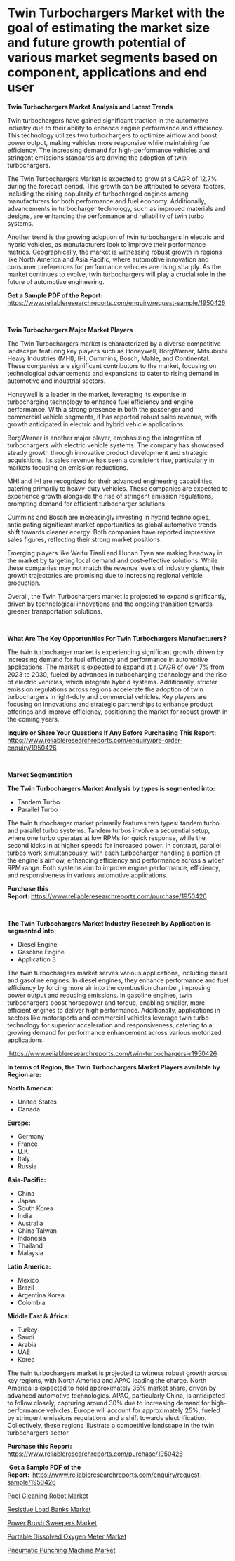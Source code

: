 <p><h1>Twin Turbochargers Market with the goal of estimating the market size and future growth potential of various market segments based on component, applications and end user</h1></p><p><strong>Twin Turbochargers Market Analysis and Latest Trends</strong></p>
<p><p>Twin turbochargers have gained significant traction in the automotive industry due to their ability to enhance engine performance and efficiency. This technology utilizes two turbochargers to optimize airflow and boost power output, making vehicles more responsive while maintaining fuel efficiency. The increasing demand for high-performance vehicles and stringent emissions standards are driving the adoption of twin turbochargers.</p><p>The Twin Turbochargers Market is expected to grow at a CAGR of 12.7% during the forecast period. This growth can be attributed to several factors, including the rising popularity of turbocharged engines among manufacturers for both performance and fuel economy. Additionally, advancements in turbocharger technology, such as improved materials and designs, are enhancing the performance and reliability of twin turbo systems. </p><p>Another trend is the growing adoption of twin turbochargers in electric and hybrid vehicles, as manufacturers look to improve their performance metrics. Geographically, the market is witnessing robust growth in regions like North America and Asia Pacific, where automotive innovation and consumer preferences for performance vehicles are rising sharply. As the market continues to evolve, twin turbochargers will play a crucial role in the future of automotive engineering.</p></p>
<p><strong>Get a Sample PDF of the Report:&nbsp;</strong> <a href="https://www.reliableresearchreports.com/enquiry/request-sample/1950426?utm_campaign=36&utm_medium=2&utm_source=Github&utm_content=ia&utm_term=23022025&utm_id=twin-turbochargers">https://www.reliableresearchreports.com/enquiry/request-sample/1950426</a></p>
<p>&nbsp;</p>
<p><strong>Twin Turbochargers Major Market Players</strong></p>
<p><p>The Twin Turbochargers market is characterized by a diverse competitive landscape featuring key players such as Honeywell, BorgWarner, Mitsubishi Heavy Industries (MHI), IHI, Cummins, Bosch, Mahle, and Continental. These companies are significant contributors to the market, focusing on technological advancements and expansions to cater to rising demand in automotive and industrial sectors.</p><p>Honeywell is a leader in the market, leveraging its expertise in turbocharging technology to enhance fuel efficiency and engine performance. With a strong presence in both the passenger and commercial vehicle segments, it has reported robust sales revenue, with growth anticipated in electric and hybrid vehicle applications.</p><p>BorgWarner is another major player, emphasizing the integration of turbochargers with electric vehicle systems. The company has showcased steady growth through innovative product development and strategic acquisitions. Its sales revenue has seen a consistent rise, particularly in markets focusing on emission reductions.</p><p>MHI and IHI are recognized for their advanced engineering capabilities, catering primarily to heavy-duty vehicles. These companies are expected to experience growth alongside the rise of stringent emission regulations, prompting demand for efficient turbocharger solutions.</p><p>Cummins and Bosch are increasingly investing in hybrid technologies, anticipating significant market opportunities as global automotive trends shift towards cleaner energy. Both companies have reported impressive sales figures, reflecting their strong market positions.</p><p>Emerging players like Weifu Tianli and Hunan Tyen are making headway in the market by targeting local demand and cost-effective solutions. While these companies may not match the revenue levels of industry giants, their growth trajectories are promising due to increasing regional vehicle production.</p><p>Overall, the Twin Turbochargers market is projected to expand significantly, driven by technological innovations and the ongoing transition towards greener transportation solutions.</p></p>
<p>&nbsp;</p>
<p><strong>What Are The Key Opportunities For Twin Turbochargers Manufacturers?</strong></p>
<p><p>The twin turbocharger market is experiencing significant growth, driven by increasing demand for fuel efficiency and performance in automotive applications. The market is expected to expand at a CAGR of over 7% from 2023 to 2030, fueled by advances in turbocharging technology and the rise of electric vehicles, which integrate hybrid systems. Additionally, stricter emission regulations across regions accelerate the adoption of twin turbochargers in light-duty and commercial vehicles. Key players are focusing on innovations and strategic partnerships to enhance product offerings and improve efficiency, positioning the market for robust growth in the coming years.</p></p>
<p><strong>Inquire or Share Your Questions If Any Before Purchasing This Report:</strong> <a href="https://www.reliableresearchreports.com/enquiry/pre-order-enquiry/1950426?utm_campaign=36&utm_medium=2&utm_source=Github&utm_content=ia&utm_term=23022025&utm_id=twin-turbochargers">https://www.reliableresearchreports.com/enquiry/pre-order-enquiry/1950426</a></p>
<p>&nbsp;</p>
<p><strong>Market Segmentation</strong></p>
<p><strong>The Twin Turbochargers Market Analysis by types is segmented into:</strong></p>
<p><ul><li>Tandem Turbo</li><li>Parallel Turbo</li></ul></p>
<p><p>The twin turbocharger market primarily features two types: tandem turbo and parallel turbo systems. Tandem turbos involve a sequential setup, where one turbo operates at low RPMs for quick response, while the second kicks in at higher speeds for increased power. In contrast, parallel turbos work simultaneously, with each turbocharger handling a portion of the engine's airflow, enhancing efficiency and performance across a wider RPM range. Both systems aim to improve engine performance, efficiency, and responsiveness in various automotive applications.</p></p>
<p><strong>Purchase this Report:&nbsp;</strong><a href="https://www.reliableresearchreports.com/purchase/1950426?utm_campaign=36&utm_medium=2&utm_source=Github&utm_content=ia&utm_term=23022025&utm_id=twin-turbochargers">https://www.reliableresearchreports.com/purchase/1950426</a></p>
<p>&nbsp;</p>
<p><strong>The Twin Turbochargers Market Industry Research by Application is segmented into:</strong></p>
<p><ul><li>Diesel Engine</li><li>Gasoline Engine</li><li>Application 3</li></ul></p>
<p><p>The twin turbochargers market serves various applications, including diesel and gasoline engines. In diesel engines, they enhance performance and fuel efficiency by forcing more air into the combustion chamber, improving power output and reducing emissions. In gasoline engines, twin turbochargers boost horsepower and torque, enabling smaller, more efficient engines to deliver high performance. Additionally, applications in sectors like motorsports and commercial vehicles leverage twin turbo technology for superior acceleration and responsiveness, catering to a growing demand for performance enhancement across various motorized applications.</p></p>
<p><a href="https://www.reliableresearchreports.com/twin-turbochargers-r1950426?utm_campaign=36&utm_medium=2&utm_source=Github&utm_content=ia&utm_term=23022025&utm_id=twin-turbochargers">&nbsp;https://www.reliableresearchreports.com/twin-turbochargers-r1950426</a></p>
<p><strong>In terms of Region, the Twin Turbochargers Market Players available by Region are:</strong></p>
<p>
    <p> <strong> North America: </strong>
        <ul>
            <li>United States</li>
            <li>Canada</li>
        </ul>
        </p> 
    <p> <strong> Europe: </strong>
        <ul>
            <li>Germany</li>
            <li>France</li>
            <li>U.K.</li>
            <li>Italy</li>
            <li>Russia</li>
        </ul>
        </p> 
    <p> <strong> Asia-Pacific: </strong>
        <ul>
            <li>China</li>
            <li>Japan</li>
            <li>South Korea</li>
            <li>India</li>
            <li>Australia</li>
            <li>China Taiwan</li>
            <li>Indonesia</li>
            <li>Thailand</li>
            <li>Malaysia</li>
        </ul>
        </p> 
    <p> <strong> Latin America: </strong>
        <ul>
            <li>Mexico</li>
            <li>Brazil</li>
            <li>Argentina Korea</li>
            <li>Colombia</li>
        </ul>
        </p> 
    <p> <strong> Middle East & Africa: </strong>
        <ul>
            <li>Turkey</li>
            <li>Saudi</li>
            <li>Arabia</li>
            <li>UAE</li>
            <li>Korea</li>
        </ul>
    </p>
    </p>
<p><p>The twin turbochargers market is projected to witness robust growth across key regions, with North America and APAC leading the charge. North America is expected to hold approximately 35% market share, driven by advanced automotive technologies. APAC, particularly China, is anticipated to follow closely, capturing around 30% due to increasing demand for high-performance vehicles. Europe will account for approximately 25%, fueled by stringent emissions regulations and a shift towards electrification. Collectively, these regions illustrate a competitive landscape in the twin turbochargers sector.</p></p>
<p><strong>Purchase this Report: </strong><a href="https://www.reliableresearchreports.com/purchase/1950426?utm_campaign=36&utm_medium=2&utm_source=Github&utm_content=ia&utm_term=23022025&utm_id=twin-turbochargers">https://www.reliableresearchreports.com/purchase/1950426</a></p>
<p>&nbsp;<strong>Get a Sample PDF of the Report:&nbsp;&nbsp;</strong><a href="https://www.reliableresearchreports.com/enquiry/request-sample/1950426?utm_campaign=36&utm_medium=2&utm_source=Github&utm_content=ia&utm_term=23022025&utm_id=twin-turbochargers">https://www.reliableresearchreports.com/enquiry/request-sample/1950426</a></p>
<p><strong></strong></p>
<p><p><a href="https://github.com/saklpelzami95/Market-Research-Report-List-1/blob/main/pool-cleaning-robot-market.md?utm_campaign=36&utm_medium=2&utm_source=Github&utm_content=ia&utm_term=23022025&utm_id=twin-turbochargers">Pool Cleaning Robot Market</a></p><p><a href="https://github.com/milolohusami/Market-Research-Report-List-1/blob/main/resistive-load-banks-market.md?utm_campaign=36&utm_medium=2&utm_source=Github&utm_content=ia&utm_term=23022025&utm_id=twin-turbochargers">Resistive Load Banks Market</a></p><p><a href="https://github.com/zeigounjoom/Market-Research-Report-List-1/blob/main/power-brush-sweepers-market.md?utm_campaign=36&utm_medium=2&utm_source=Github&utm_content=ia&utm_term=23022025&utm_id=twin-turbochargers">Power Brush Sweepers Market</a></p><p><a href="https://github.com/geyangvayora/Market-Research-Report-List-1/blob/main/portable-dissolved-oxygen-meter-market.md?utm_campaign=36&utm_medium=2&utm_source=Github&utm_content=ia&utm_term=23022025&utm_id=twin-turbochargers">Portable Dissolved Oxygen Meter Market</a></p><p><a href="https://github.com/beroxiluwaya/Market-Research-Report-List-1/blob/main/pneumatic-punching-machine-market.md?utm_campaign=36&utm_medium=2&utm_source=Github&utm_content=ia&utm_term=23022025&utm_id=twin-turbochargers">Pneumatic Punching Machine Market</a></p></p>